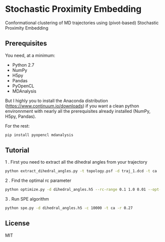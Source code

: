 # Stochastic Proximity Embedding
Conformational clustering of MD trajectories using (pivot-based) Stochastic Proximity Embedding

## Prerequisites

You need, at a minimum:

* Python 2.7
* NumPy
* H5py
* Pandas
* PyOpenCL
* MDAnalysis

But I highly you to install the Anaconda distribution (https://www.continuum.io/downloads) if you want a clean python environnment with nearly all the prerequisites already installed (NumPy, H5py, Pandas).

For the rest:
```bash
pip install pyopencl mdanalysis
```

## Tutorial

1 . First you need to extract all the dihedral angles from your trajectory
```bash
python extract_dihedral_angles.py -t topology.psf -d traj_1.dcd -t ca
```

2 . Find the optimal rc parameter
```bash
python optimize.py -d dihedral_angles.h5 --rc-range 0.1 1.0 0.01 --opt-rc -t ca
```

3 . Run SPE algorithm
```bash
python spe.py -d dihedral_angles.h5 -c 10000 -t ca -r 0.27
```

## License
MIT